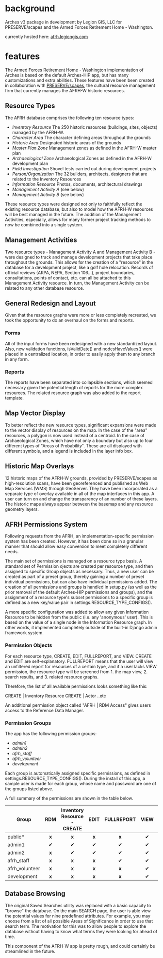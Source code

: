 # background

Arches v3 package in development by Legion GIS, LLC for PRESERVE/scapes and the Armed Forces Retirement Home - Washington.

currently hosted here: [afrh.legiongis.com](http://afrh.legiongis.com)

# features

The Armed Forces Retirement Home - Washington implementation of Arches is based on the default Arches-HIP app, but has many customizations and extra abilities. These features have been been created in collaboration with [PRESERVE/scapes](http://www.preservescapes.com), the cultural resource management firm that currently manages the AFRH-W historic resources.

## Resource Types

The AFRH database comprises the following ten resource types:

+ *Inventory Resource* The 250 historic resources (buildings, sites, objects) managed by the AFRH-W.
+ *Character Area* The character defining areas throughout the grounds
+ *Historic Area* Designated historic areas of the grounds
+ *Master Plan Zone* Management zones as defined in the AFRH-W master plan
+ *Archaeological Zone* Archaeological Zones as defined in the AFRH-W development plan
+ *Field Investigation* Shovel tests carried out during development projects
+ *Person/Organization* The 32 builders, architects, designers that are related to the Inventory Resources
+ *Information Resource* Photos, documents, architectural drawings
+ *Management Activity A* (see below)
+ *Management Activity B* (see below)

These resource types were designed not only to faithfully reflect the existing resource database, but also to model how the AFRH-W resources will be best managed in the future. The addition of the Management Activities, especially, allows for many former project tracking methods to now be combined into a single system.

## Management Activities

Two resource types - Management Activity A and Management Activity B - were designed to track and manage development projects that take place throughout the grounds. This allows for the creation of a "resource" in the database for a development project, like a golf hole relocation. Records of official reviews (ARPA, NEPA, Section 106...), project boundaries, consultations, points of contact, etc. can all be attached to this Management Activity resource. In turn, the Management Activity can be related to any other database resource.

## General Redesign and Layout

Given that the resource graphs were more or less completely recreated, we took the opportunity to do an overhaul on the forms and reports.

### Forms

All of the input forms have been redesigned with a new standardized layout. Also, new validation functions, isValidDate() and nodesHaveValues() were placed in a centralized location, in order to easily apply them to any branch in any form.

### Reports

The reports have been separated into collapsible sections, which seemed necessary given the potential length of reports for the more complex resources. The related resource graph was also added to the report template.

## Map Vector Display

To better reflect the new resource types, significant expansions were made to the vector display of resources on the map. In the case of the "area" resources, a polygon is now used instead of a centroid. In the case of Archaeological Zones, which have not only a boundary but also up to four different types of "Areas of Probability". These are all displayed with different symbols, and a legend is included in the layer info box.

## Historic Map Overlays

12 historic maps of the AFRH-W grounds, provided by PRESERVE/scapes as high-resolution scans, have been georeferenced and published as Web Map Services (WMS) through GeoServer. They have been incorporated as a separate type of overlay available in all of the map interfaces in this app. A user can turn on and change the transparency of an number of these layers.  The historic maps always appear between the basemap and any resource geometry layers.

## AFRH Permissions System

Following requests from the AFRH, an implementation-specific permission system has been created. However, it has been done so in a granular manner that should allow easy conversion to meet completely different needs.

The main set of permissions is managed on a resource type basis. A standard set of Permission ojects are created per resource type, and then assigned to specific Group objects as necessary. Thus, a new user can be created as part of a preset group, thereby gaining a number of preset individual permissions, but can also have individual permissions added. The creation of all permissions and groups is handled in setup.py (as well as the prior removal of the default Arches-HIP permissions and groups), and the assignment of a resource type's subset permissions to a specific group is defined as a new key/value pair in settings.RESOURCE_TYPE_CONFIGS().

A more specific configuration was added to allow any given Information Resource to be hidden from the public (i.e. any 'anonymous' user). This is based on the value of a single node in the Information Resource graph. In other words, it implemented completely outside of the built-in Django admin framework system.

### Permission Objects

For each resource type, CREATE, EDIT, FULLREPORT, and VIEW. CREATE and EDIT are self-explanatory. FULLREPORT means that the user will view an unfiltered report for resources of a certain type, and if a user lacks VIEW permission, the resource type will be screened from 1. the map view, 2. search results, and 3. related resource graphs.

Therefore, the list of all available permissions looks something like this:

CREATE | Inventory Resource
CREATE | Actor
..etc

An additional permission object called "AFRH | RDM Access" gives users access to the Reference Data Manager.

### Permission Groups

The app has the following permission groups:

+ *admin1*
+ *admin2*
+ *afrh_staff*
+ *afrh_volunteer*
+ *development*

Each group is automatically assigned specific permissions, as defined in settings.RESOURCE_TYPE_CONFIGS(). During the install of this app, a sample user is made for each group, whose name and password are one of the groups listed above.

A full summary of the permissions are shown in the table below.

| Group           | RDM      | Inventory Resource - CREATE | EDIT     | FULLREPORT | VIEW     | Master Plan Zone - CREATE | EDIT     | FULLREPORT | VIEW     | Character Area - CREATE   | EDIT     | FULLREPORT | VIEW     | Archaeological Zone - CREATE | EDIT     | FULLREPORT | VIEW     | Historic Area - CREATE    | EDIT     | FULLREPORT | VIEW     | Field Investigation - CREATE | EDIT     | FULLREPORT | VIEW     | Actor - CREATE | EDIT     | FULLREPORT | VIEW     | Information Resource - CREATE | EDIT     | FULLREPORT | VIEW     |  Management Activity (A) - CREATE | EDIT     | FULLREPORT | VIEW     |  Management Activity (B) - CREATE | EDIT     | FULLREPORT | VIEW     |
| --------------- | :------: | :-------------------------: | :------: | :--------: | :------: | :-----------------------: | :------: | :--------: | :------: | :-----------------------: | :------: | :--------: | :------: | :--------------------------: | :------: | :--------: | :------: | :-----------------------: | :------: | :--------: | :------: | :--------------------------: | :------: | :--------: | :------: | :------------: | :------: | :--------: | :------: | :---------------------------: | :------: | :--------: | :------: | :-------------------------------: | :------: | :--------: | :------: | :-------------------------------: | :------: | :--------: | :------: |
| public*         | **x**    | **x**                       | **x**    | **x**      | &#10004; | **x**                     | **x**    | &#10004;   | &#10004; | **x**                     | **x**    | &#10004;   | &#10004; | **x**                        | **x**    | **x**      | &#10004; | **x**                     | **x**    | &#10004;   | &#10004; | **x**                        | **x**    | **x**      | &#10004; | **x**          | **x**    | **x**      | &#10004; | **x**                         | **x**    | &#10004;   | &#10004; | **x**                             | **x**    | **x**      | **x**    | **x**                             | **x**    | **x**      | **x**    |
| admin1          | &#10004; | &#10004;                    | &#10004; | &#10004;   | &#10004; | &#10004;                  | &#10004; | &#10004;   | &#10004; | &#10004;                  | &#10004; | &#10004;   | &#10004; | &#10004;                     | &#10004; | &#10004;   | &#10004; | &#10004;                  | &#10004; | &#10004;   | &#10004; | &#10004;                     | &#10004; | &#10004;   | &#10004; | &#10004;       | &#10004; | &#10004;   | &#10004; | &#10004;                      | &#10004; | &#10004;   | &#10004; | &#10004;                          | &#10004; | &#10004;   | &#10004; | &#10004;                          | &#10004; | &#10004;   | &#10004; |
| admin2          | **x**    | &#10004;                    | &#10004; | &#10004;   | &#10004; | &#10004;                  | &#10004; | &#10004;   | &#10004; | &#10004;                  | &#10004; | &#10004;   | &#10004; | &#10004;                     | &#10004; | &#10004;   | &#10004; | &#10004;                  | &#10004; | &#10004;   | &#10004; | &#10004;                     | &#10004; | &#10004;   | &#10004; | &#10004;       | &#10004; | &#10004;   | &#10004; | &#10004;                      | &#10004; | &#10004;   | &#10004; | &#10004;                          | &#10004; | &#10004;   | &#10004; | &#10004;                          | &#10004; | &#10004;   | &#10004; |
| afrh_staff      | **x**    | **x**                       | **x**    | &#10004;   | &#10004; | **x**                     | **x**    | &#10004;   | &#10004; | **x**                     | **x**    | &#10004;   | &#10004; | **x**                        | **x**    | &#10004;   | &#10004; | **x**                     | **x**    | &#10004;   | &#10004; | **x**                        | **x**    | &#10004;   | &#10004; | &#10004;       | &#10004; | &#10004;   | &#10004; | **x**                         | **x**    | &#10004;   | &#10004; | &#10004;                          | &#10004; | &#10004;   | &#10004; | **x**                             | **x**    | &#10004;   | &#10004; |
| afrh_volunteer  | **x**    | **x**                       | **x**    | **x**      | &#10004; | **x**                     | **x**    | &#10004;   | &#10004; | **x**                     | **x**    | &#10004;   | &#10004; | **x**                        | **x**    | **x**      | &#10004; | **x**                     | **x**    | &#10004;   | &#10004; | **x**                        | **x**    | **x**      | &#10004; | &#10004;       | &#10004; | &#10004;   | &#10004; | &#10004;                      | &#10004; | &#10004;   | &#10004; | **x**                             | **x**    | **x**      | **x**    | **x**                             | **x**    | **x**      | **x**    |
| development     | **x**    | **x**                       | **x**    | **x**      | &#10004; | **x**                     | **x**    | &#10004;   | &#10004; | **x**                     | **x**    | &#10004;   | &#10004; | **x**                        | **x**    | **x**      | &#10004; | **x**                     | **x**    | &#10004;   | &#10004; | **x**                        | **x**    | **x**      | &#10004; | &#10004;       | &#10004; | &#10004;   | &#10004; | **x**                         | **x**    | &#10004;   | &#10004; | **x**                             | **x**    | **x**      | **x**    | &#10004;                          | &#10004; | &#10004;   | &#10004; |

## Database Browsing

The original Saved Searches utility was replaced with a basic capacity to "browse" the database. On the main SEARCH page, the user is able view the potential values for nine predefined attributes. For example, you may choose from a list of all possible Areas of Significance in order to use that search term. The motivation for this was to allow people to explore the database without having to know what terms they were looking for ahead of time.

This component of the AFRH-W app is pretty rough, and could certainly be streamlined in the future.

